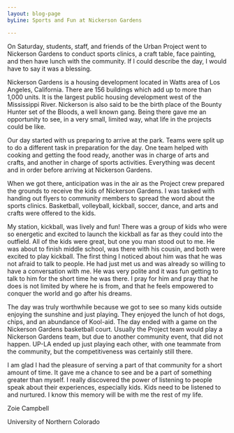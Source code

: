 ```yaml
---
layout: blog-page
byLine: Sports and Fun at Nickerson Gardens

---
```

On Saturday, students, staff, and friends of the Urban Project went to Nickerson Gardens to conduct sports clinics, a craft table, face painting, and then have lunch with the community. If I could describe the day, I would have to say it was a blessing.

Nickerson Gardens is a housing development located in Watts area of Los Angeles, California. There are 156 buildings which add up to more than 1,000 units. It is the largest public housing development west of the Mississippi River. Nickerson is also said to be the birth place of the Bounty Hunter set of the Bloods, a well known gang. Being there gave me an opportunity to see, in a very small, limited way, what life in the projects could be like.

Our day started with us preparing to arrive at the park. Teams were split up to do a different task in preparation for the day. One team helped with cooking and getting the food ready, another was in charge of arts and crafts, and another in charge of sports activities. Everything was decent and in order before arriving at Nickerson Gardens.

When we got there, anticipation was in the air as the Project crew prepared the grounds to receive the kids of Nickerson Gardens. I was tasked with handing out flyers to community members to spread the word about the sports clinics. Basketball, volleyball, kickball, soccer, dance, and arts and crafts were offered to the kids.

My station, kickball, was lively and fun! There was a group of kids who were so energetic and excited to launch the kickball as far as they could into the outfield. All of the kids were great, but one you man stood out to me. He was about to finish middle school, was there with his cousin, and both were excited to play kickball. The first thing I noticed about him was that he was not afraid to talk to people. He had just met us and was already so willing to have a conversation with me. He was very polite and it was fun getting to talk to him for the short time he was there. I pray for him and pray that he does is not limited by where he is from, and that he feels empowered to conquer the world and go after his dreams.

The day was truly worthwhile because we got to see so many kids outside enjoying the sunshine and just playing. They enjoyed the lunch of hot dogs, chips, and an abundance of Kool-aid. The day ended with a game on the Nickerson Gardens basketball court. Usually the Project team would play a Nickerson Gardens team, but due to another community event, that did not happen. UP-LA ended up just playing each other, with one teammate from the community, but the competitiveness was certainly still there.

I am glad I had the pleasure of serving a part of that community for a short amount of time. It gave me a chance to see and be a part of something greater than myself. I really discovered the power of listening to people speak about their experiences, especially kids. Kids need to be listened to and nurtured. I know this memory will be with me the rest of my life.

Zoie Campbell

University of Northern Colorado